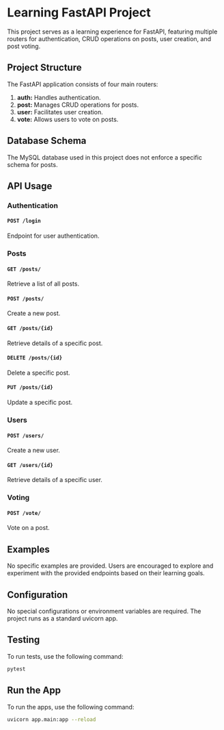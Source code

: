 # Learning FastAPI Project

This project serves as a learning experience for FastAPI, featuring multiple routers for authentication, CRUD operations on posts, user creation, and post voting.

## Project Structure

The FastAPI application consists of four main routers:

1. **auth:** Handles authentication.
2. **post:** Manages CRUD operations for posts.
3. **user:** Facilitates user creation.
4. **vote:** Allows users to vote on posts.

## Database Schema

The MySQL database used in this project does not enforce a specific schema for posts.

## API Usage

### Authentication

#### `POST /login`

Endpoint for user authentication.

### Posts

#### `GET /posts/`

Retrieve a list of all posts.

#### `POST /posts/`

Create a new post.

#### `GET /posts/{id}`

Retrieve details of a specific post.

#### `DELETE /posts/{id}`

Delete a specific post.

#### `PUT /posts/{id}`

Update a specific post.

### Users

#### `POST /users/`

Create a new user.

#### `GET /users/{id}`

Retrieve details of a specific user.

### Voting

#### `POST /vote/`

Vote on a post.

## Examples

No specific examples are provided. Users are encouraged to explore and experiment with the provided endpoints based on their learning goals.

## Configuration

No special configurations or environment variables are required. The project runs as a standard uvicorn app.

## Testing

To run tests, use the following command:

```bash
pytest
```

## Run the App

To run the apps, use the following command:

```bash
uvicorn app.main:app --reload
```
